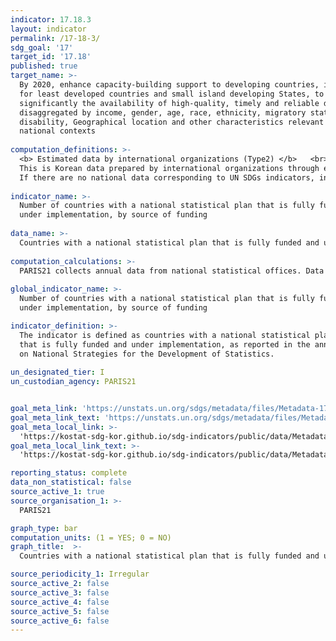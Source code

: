 ```yaml
---
indicator: 17.18.3
layout: indicator
permalink: /17-18-3/
sdg_goal: '17'
target_id: '17.18'
published: true
target_name: >-
  By 2020, enhance capacity-building support to developing countries, including
  for least developed countries and small island developing States, to increase
  significantly the availability of high-quality, timely and reliable data
  disaggregated by income, gender, age, race, ethnicity, migratory status,
  disability, Geographical location and other characteristics relevant in
  national contexts
  
computation_definitions: >-
  <b> Estimated data by international organizations (Type2) </b>   <br>
  This is Korean data prepared by international organizations through estimation and modeling. <br>
  If there are no national data corresponding to UN SDGs indicators, international data are available for monitoring.
  
indicator_name: >-
  Number of countries with a national statistical plan that is fully funded and
  under implementation, by source of funding
  
data_name: >-
  Countries with a national statistical plan that is fully funded and under implementation 
  
computation_calculations: >-
  PARIS21 collects annual data from national statistical offices. Data are collected through email correspondence with the national focal point for the country’s National Strategies for the Development of Statistics
  
global_indicator_name: >-
  Number of countries with a national statistical plan that is fully funded and
  under implementation, by source of funding

indicator_definition: >-
  The indicator is defined as countries with a national statistical plan 
  that is fully funded and under implementation, as reported in the annual status reports 
  on National Strategies for the Development of Statistics.  
  
un_designated_tier: I
un_custodian_agency: PARIS21


goal_meta_link: 'https://unstats.un.org/sdgs/metadata/files/Metadata-17-18-03.pdf'
goal_meta_link_text: 'https://unstats.un.org/sdgs/metadata/files/Metadata-17-18-03.pdf'
goal_meta_local_link: >-
  'https://kostat-sdg-kor.github.io/sdg-indicators/public/data/Metadata-17-18-03_ENG.pdf'
goal_meta_local_link_text: >-
  'https://kostat-sdg-kor.github.io/sdg-indicators/public/data/Metadata-17-18-03_ENG.pdf'

reporting_status: complete
data_non_statistical: false
source_active_1: true
source_organisation_1: >- 
  PARIS21

graph_type: bar
computation_units: (1 = YES; 0 = NO) 
graph_title:  >-
  Countries with a national statistical plan that is fully funded and under implementation 

source_periodicity_1: Irregular
source_active_2: false
source_active_3: false
source_active_4: false
source_active_5: false
source_active_6: false
---
```

